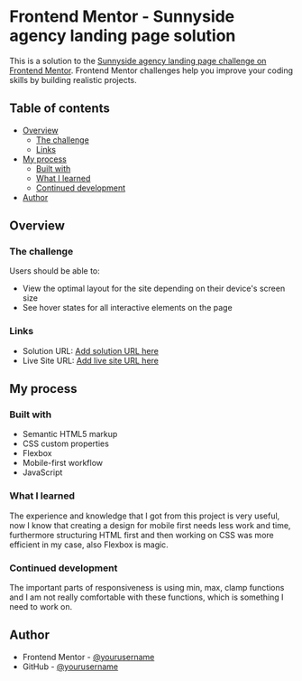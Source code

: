# Frontend Mentor - Sunnyside agency landing page solution

This is a solution to the [Sunnyside agency landing page challenge on Frontend Mentor](https://www.frontendmentor.io/challenges/sunnyside-agency-landing-page-7yVs3B6ef). Frontend Mentor challenges help you improve your coding skills by building realistic projects.

## Table of contents

- [Overview](#overview)
  - [The challenge](#the-challenge)
  - [Links](#links)
- [My process](#my-process)
  - [Built with](#built-with)
  - [What I learned](#what-i-learned)
  - [Continued development](#continued-development)
- [Author](#author)

## Overview

### The challenge

Users should be able to:

- View the optimal layout for the site depending on their device's screen size
- See hover states for all interactive elements on the page

### Links

- Solution URL: [Add solution URL here](https://your-solution-url.com)
- Live Site URL: [Add live site URL here](https://your-live-site-url.com)

## My process

### Built with

- Semantic HTML5 markup
- CSS custom properties
- Flexbox
- Mobile-first workflow
- JavaScript

### What I learned

The experience and knowledge that I got from this project is very useful, now I know that creating a design for mobile first needs less work and time, furthermore structuring HTML first and then working on CSS was more efficient in my case, also Flexbox is magic.

### Continued development

The important parts of responsiveness is using min, max, clamp functions and I am not really comfortable with these functions, which is something I need to work on.

## Author
- Frontend Mentor - [@yourusername](https://www.frontendmentor.io/profile/Lythmass)
- GitHub - [@yourusername](https://github.com/Lythmass)
